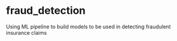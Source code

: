 # fraud_detection
Using ML pipeline to build models to be used in detecting fraudulent  insurance claims
